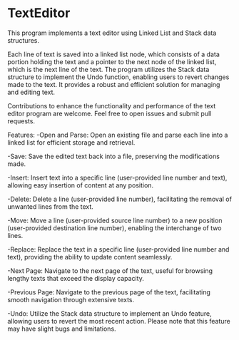 # TextEditor

This program implements a text editor using Linked List and Stack data structures.

Each line of text is saved into a linked list node, which consists of a data portion holding the text and a pointer to the next node of the linked list, which is the next line of the text. The program utilizes the Stack data structure to implement the Undo function, enabling users to revert changes made to the text. It provides a robust and efficient solution for managing and editing text.

Contributions to enhance the functionality and performance of the text editor program are welcome. Feel free to open issues and submit pull requests.

Features:
-Open and Parse: Open an existing file and parse each line into a linked list for efficient storage and retrieval.

-Save: Save the edited text back into a file, preserving the modifications made.

-Insert: Insert text into a specific line (user-provided line number and text), allowing easy insertion of content at any position.

-Delete: Delete a line (user-provided line number), facilitating the removal of unwanted lines from the text.

-Move: Move a line (user-provided source line number) to a new position (user-provided destination line number), enabling the interchange of two lines.

-Replace: Replace the text in a specific line (user-provided line number and text), providing the ability to update content seamlessly.

-Next Page: Navigate to the next page of the text, useful for browsing lengthy texts that exceed the display capacity.

-Previous Page: Navigate to the previous page of the text, facilitating smooth navigation through extensive texts.

-Undo: Utilize the Stack data structure to implement an Undo feature, allowing users to revert the most recent action. Please note that this feature may have slight bugs and limitations.

